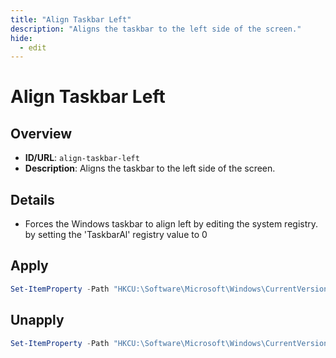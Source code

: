 ```yaml
---
title: "Align Taskbar Left"
description: "Aligns the taskbar to the left side of the screen."
hide:
  - edit
---
```


<!-- ⚠️ This file is auto-generated. Do not edit manually. -->

# Align Taskbar Left

## Overview
- **ID/URL**: `align-taskbar-left`
- **Description**: Aligns the taskbar to the left side of the screen.



## Details

- Forces the Windows taskbar to align left by editing the system registry. by setting the 'TaskbarAl' registry value to 0





## Apply

```powershell
Set-ItemProperty -Path "HKCU:\Software\Microsoft\Windows\CurrentVersion\Explorer\Advanced" -Name "TaskbarAl" -Type DWord -Value 0

```

## Unapply

```powershell
Set-ItemProperty -Path "HKCU:\Software\Microsoft\Windows\CurrentVersion\Explorer\Advanced" -Name "TaskbarAl" -Type DWord -Value 1

```
